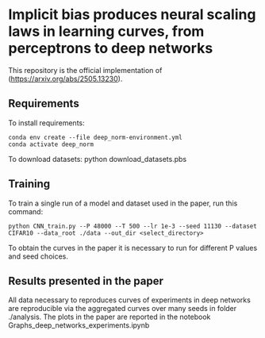 # Implicit bias produces neural scaling laws in learning curves, from perceptrons to deep networks

This repository is the official implementation of (https://arxiv.org/abs/2505.13230). 

## Requirements

To install requirements:

```setup
conda env create --file deep_norm-environment.yml
conda activate deep_norm
```

To download datasets:
python download_datasets.pbs

## Training

To train a single run of a model and dataset used in the paper, run this command:

```train
python CNN_train.py --P 48000 --T 500 --lr 1e-3 --seed 11130 --dataset CIFAR10 --data_root ./data --out_dir <select_directory> 
```
To obtain the curves in the paper it is necessary to run for different P values and seed choices.

## Results presented in the paper

All data necessary to reproduces curves of experiments in deep networks are reproducible via the aggregated curves over many seeds in folder ./analysis. The plots in the paper are reported in the notebook Graphs_deep_networks_experiments.ipynb
